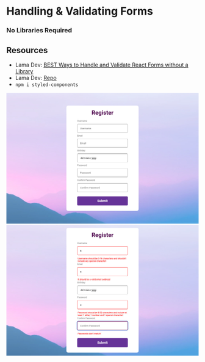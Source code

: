 # Handling & Validating Forms

### No Libraries Required

## Resources

- Lama Dev: [BEST Ways to Handle and Validate React Forms without a Library](https://www.youtube.com/watch?v=tIdNeoHniEY&list)
- Lama Dev: [Repo](https://github.com/safak/youtube/tree/react-form)
- `npm i styled-components`

![](./689%20-%20React%20Responsive%20Sidebar%20Menu.jpg)
![](./691%20-%20React%20Responsive%20Sidebar%20Menu.jpg)
